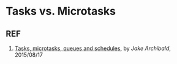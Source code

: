 # Tasks vs. Microtasks

## REF

1. [Tasks, microtasks, queues and schedules][1], by *Jake Archibald*, 2015/08/17

[1]: https://jakearchibald.com/2015/tasks-microtasks-queues-and-schedules/ "Tasks, microtasks, queues and schedules"
